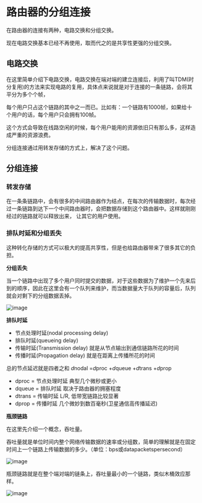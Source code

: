 # 路由器的分组连接

在路由器的连接有两种，电路交换和分组交换。

现在电路交换基本已经不再使用，取而代之的是共享性更强的分组交换。

## 电路交换

在这里简单介绍下电路交换，电路交换在端对端的建立连接后，利用了叫TDM(时分复用)的方法来实现电路的复用，具体点来说就是对于连接的一条链路，会将其平分为多个个帧，

每个用户只占这个链路的其中之一而已。比如有：一个链路有1000帧，如果给十个用户的话，每个用户只会拥有100帧。

这个方式会导致在线路空闲的时候，每个用户能用的资源依旧只有那么多，这样造成严重的资源浪费。


分组连接通过用转发存储的方式上，解决了这个问题。

## 分组连接

### 转发存储

在一条条链路中，会有很多的中间路由器作为结点，在每次的传输数据时，每次经过一条链路到达下一个中间路由器时，会把数据存储到这个路由器中。这样就刚刚经过的链路就可以释放出来，
让其它的用户使用。

### 排队时延和分组丢失

这种转化存储的方式可以极大的提高共享性，但是也给路由器带来了很多其它的负担。

**分组丢失**

当一个链路中出现了多个用户同时提交的数据，对于这些数据为了维护一个先来后到的顺序，因此在这里会有一个队列来维护，而当数据量大于队列的容量后，队列就会对剩下的分组数据丢掉。

![image](https://user-images.githubusercontent.com/72189350/210163898-33f3e76f-6691-4bf3-87e4-ca6e2e9a2643.png)


**排队时延**
- 节点处理时延(nodal processing delay)
- 排队时延(queueing delay)
- 传输时延(Transmission delay) 就是从节点输出到通信链路所花的时间
- 传播时延(Propagation delay) 就是在距离上传播所花的时间

总的节点延迟就是四者之和 *d*nodal =*d*proc +*d*queue +*d*trans +*d*prop

- dproc = 节点处理时延 典型几个微秒或更小
- dqueue = 排队时延 取决于路由器的拥塞程度
- dtrans = 传输时延 L/R, 低带宽链路比较显著
- dprop = 传播时延 几个微妙到数百毫秒(卫星通信高传播延迟)


**瓶颈链路**

在这里先介绍一个概念，吞吐量。

吞吐量就是单位时间内整个网络传输数据的速率或分组数，简单的理解就是在固定时间上一个链路上传输数据的多少。（单位：bps或datapacketspersecond）

![image](https://user-images.githubusercontent.com/72189350/210164013-ab294d46-ca29-456d-acba-c98b6b280f27.png)

瓶颈链路就是在整个端对端的链条上，吞吐量最小的一个链路，类似木桶效应那样。

![image](https://user-images.githubusercontent.com/72189350/210164055-5b4eb097-42d0-45f1-a82a-54780bd3fe80.png)


